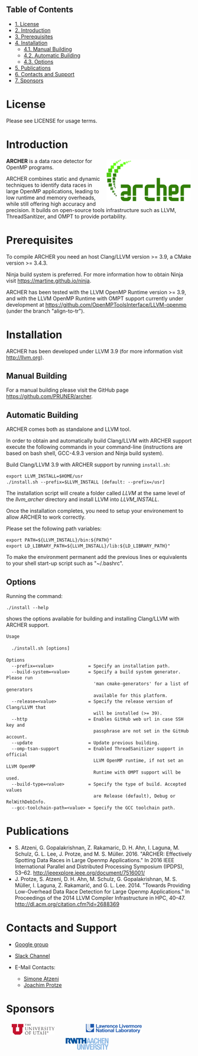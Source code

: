 <div id="table-of-contents">
<h2>Table of Contents</h2>
<div id="text-table-of-contents">
<ul>
<li><a href="#org150c577">1. License</a></li>
<li><a href="#orgaade682">2. Introduction</a></li>
<li><a href="#org6ae3bc7">3. Prerequisites</a></li>
<li><a href="#org9b49216">4. Installation</a>
<ul>
<li><a href="#org5beeeba">4.1. Manual Building</a></li>
<li><a href="#orgc421146">4.2. Automatic Building</a></li>
<li><a href="#org2e1d8eb">4.3. Options</a></li>
</ul>
</li>
<li><a href="#orgb78012e">5. Publications</a></li>
<li><a href="#orgee8af32">6. Contacts and Support</a></li>
<li><a href="#org6bb216a">7. Sponsors</a></li>
</ul>
</div>
</div>


<a id="org150c577"></a>

# License

Please see LICENSE for usage terms.


<a id="orgaade682"></a>

# Introduction

<img src="resources/images/archer_logo.png" hspace="5" vspace="5" height="45%" width="45%" alt="ARCHER Logo" title="ARCHER" align="right" />

**ARCHER** is a data race detector for OpenMP programs.

ARCHER combines static and dynamic techniques to identify data races
in large OpenMP applications, leading to low runtime and memory
overheads, while still offering high accuracy and precision. It builds
on open-source tools infrastructure such as LLVM, ThreadSanitizer, and
OMPT to provide portability.


<a id="org6ae3bc7"></a>

# Prerequisites

To compile ARCHER you need an host Clang/LLVM version >= 3.9, a
CMake version >= 3.4.3.

Ninja build system is preferred. For more information how to obtain
Ninja visit <https://martine.github.io/ninja>.

ARCHER has been tested with the LLVM OpenMP Runtime version >= 3.9,
and with the LLVM OpenMP Runtime with OMPT support currently under
development at <https://github.com/OpenMPToolsInterface/LLVM-openmp>
(under the branch "align-to-tr").


<a id="org9b49216"></a>

# Installation

ARCHER has been developed under LLVM 3.9 (for more information visit
<http://llvm.org>).


<a id="org5beeeba"></a>

## Manual Building

For a manual building please visit the GitHub page
<https://github.com/PRUNER/archer>.


<a id="orgc421146"></a>

## Automatic Building

ARCHER comes both as standalone and LLVM tool.

In order to obtain and automatically build Clang/LLVM with ARCHER
support execute the following commands in your command-line
(instructions are based on bash shell, GCC-4.9.3 version and Ninja
build system).

Build Clang/LLVM 3.9 with ARCHER support by running `install.sh`:

    export LLVM_INSTALL=$HOME/usr
    ./install.sh --prefix=$LLVM_INSTALL [default: --prefix=/usr]

The installation script will create a folder called *LLVM* at the same
level of the *llvm\_archer* directory and install LLVM into
*LLVM\_INSTALL*.

Once the installation completes, you need to setup your environement
to allow ARCHER to work correctly.

Please set the following path variables:

    export PATH=${LLVM_INSTALL}/bin:${PATH}"
    export LD_LIBRARY_PATH=${LLVM_INSTALL}/lib:${LD_LIBRARY_PATH}"

To make the environment permanent add the previous lines or
equivalents to your shell start-up script such as "~/.bashrc".


<a id="org2e1d8eb"></a>

## Options

Running the command:

    ./install --help

shows the options available for building and installing Clang/LLVM
with ARCHER support.

    Usage

      ./install.sh [options]

    Options
      --prefix=<value>             = Specify an installation path.
      --build-system=<value>       = Specify a build system generator. Please run
                                     'man cmake-generators' for a list of generators
                                     available for this platform.
      --release=<value>            = Specify the release version of Clang/LLVM that
                                     will be installed (>= 39).
      --http                       = Enables GitHub web url in case SSH key and
                                     passphrase are not set in the GitHub account.
      --update                     = Update previous building.
      --omp-tsan-support           = Enabled ThreadSanitizer support in official
                                     LLVM OpenMP runtime, if not set an LLVM OpenMP
                                     Runtime with OMPT support will be used.
      --build-type=<value>         = Specify the type of build. Accepted values
                                     are Release (default), Debug or RelWithDebInfo.
      --gcc-toolchain-path=<value> = Specify the GCC toolchain path.


<a id="orgb78012e"></a>

# Publications

-   S. Atzeni, G. Gopalakrishnan, Z. Rakamaric, D. H. Ahn, I. Laguna,
    M. Schulz, G. L. Lee, J. Protze, and M. S. Müller. 2016. "ARCHER:
    Effectively Spotting Data Races in Large Openmp Applications." In
    2016 IEEE International Parallel and Distributed Processing
    Symposium (IPDPS),
    53–62. <http://ieeexplore.ieee.org/document/7516001/>
-   J. Protze, S. Atzeni, D. H. Ahn, M. Schulz, G.  Gopalakrishnan,
    M. S. Müller, I. Laguna, Z.  Rakamarić, and
    G. L. Lee. 2014. "Towards Providing Low-Overhead Data Race Detection
    for Large Openmp Applications." In Proceedings of the 2014 LLVM
    Compiler Infrastructure in HPC,
    40–47. <http://dl.acm.org/citation.cfm?id=2688369>


<a id="orgee8af32"></a>

# Contacts and Support

-   [Google group](https://groups.google.com/forum/#!forum/archer-pruner)
-   [Slack Channel](https://pruner.slack.com/shared_invite/MTIzNzExNzg4ODgxLTE0ODM3MzE2NTctNmRjNmM0NDYwNA)
-   E-Mail Contacts:

    <ul style="list-style-type:circle"> <li> <a href="mailto:simone@cs.utah.edu?Subject=[archer-dev]%20" target="_top">Simone Atzeni</a> </li> <li> <a href="mailto:protze@itc.rwth-aachen.de?Subject=[archer-dev]%20" target="_top">Joachim Protze</a> </li> </ul>


<a id="org6bb216a"></a>

# Sponsors

<img src="resources/images/uofu_logo.png" hspace="15" vspace="5" height="23%" width="23%" alt="UofU Logo" title="University of Utah" style="float:left" /> <img src="resources/images/llnl_logo.png" hspace="70" vspace="5" height="30%" width="30%" alt="LLNL Logo" title="Lawrence Livermore National Laboratory" style="float:center" /> <img src="resources/images/rwthaachen_logo.png" hspace="15" vspace="5" height="23%" width="23%" alt="RWTH AACHEN Logo" title="RWTH AACHEN University" style="float:left" />
